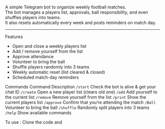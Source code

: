A simple Telegram bot to organize weekly football matches.  
The bot manages a players list, approvals, ball responsibility, and even shuffles players into teams.  
It also resets automatically every week and posts reminders on match day.

---
  Features
- Open and close a weekly players list
- Add / remove yourself from the list
- Approve attendance
- Volunteer to bring the ball
- Shuffle players randomly into 3 teams
- Weekly automatic reset (list cleared & closed)
- Scheduled match-day reminders

 Commands
 Command                   Description 
 `/start`      Check the bot is alive & get your chat ID 
 `/create`     Open a new player list (clears old one) 
 `/add`        Add yourself to the current list 
 `/remove`     Remove yourself from the list 
 `/print`      Show the current players list 
 `/approve`    Confirm that you’re attending the match 
 `/Ball`       Volunteer to bring the ball 
 `/shuffle`    Randomly split players into 3 teams 
 `/help`       Show available commands


To use : Clone the code and 
